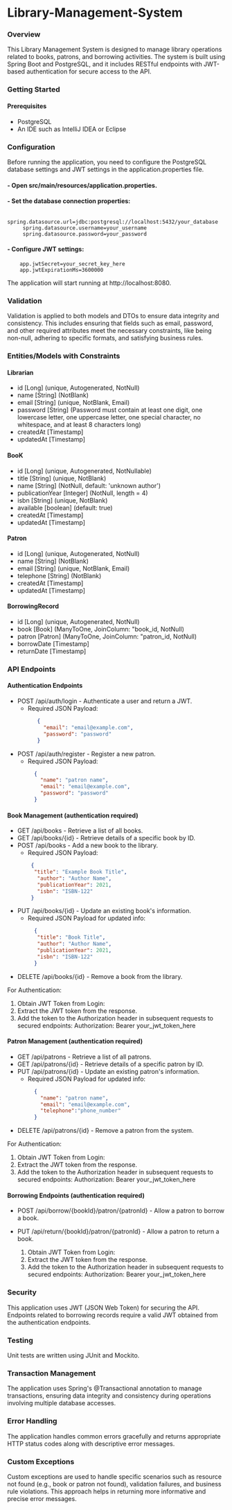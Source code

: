# Library-Management-System
### Overview
This Library Management System is designed to manage library operations related to books, patrons, and borrowing activities. The system is built using Spring Boot and PostgreSQL, and it includes RESTful endpoints with JWT-based authentication for secure access to the API.

### Getting Started
#### Prerequisites
 - PostgreSQL 
 - An IDE such as IntelliJ IDEA or Eclipse

### Configuration
Before running the application, you need to configure the PostgreSQL database settings and JWT settings in the application.properties file.
#### - Open src/main/resources/application.properties.
#### - Set the database connection properties:
         spring.datasource.url=jdbc:postgresql://localhost:5432/your_database
         spring.datasource.username=your_username
         spring.datasource.password=your_password
#### - Configure JWT settings:
        app.jwtSecret=your_secret_key_here
        app.jwtExpirationMs=3600000
        
The application will start running at http://localhost:8080.

### Validation
Validation is applied to both models and DTOs to ensure data integrity and consistency. This includes ensuring that fields such as email, password, and other required attributes meet the necessary constraints, like being non-null, adhering to specific formats, and satisfying business rules.

### Entities/Models with Constraints
#### Librarian
- id [Long] (unique, Autogenerated, NotNull)
- name [String] (NotBlank)
- email [String] (unique, NotBlank, Email)
- password [String] (Password must contain at least one digit, one lowercase letter, one uppercase letter, one special character, no whitespace, and at least 8 characters long)
- createdAt [Timestamp]
- updatedAt [Timestamp]
  
#### BooK
- id [Long] (unique, Autogenerated, NotNullable)
- title [String] (unique, NotBlank)
- name [String] (NotNull, default: 'unknown author')
- publicationYear [Integer] (NotNull, length = 4)
- isbn [String] (unique, NotBlank)
- available [boolean] (default: true)
- createdAt [Timestamp]
- updatedAt [Timestamp]
  
#### Patron
- id [Long] (unique, Autogenerated, NotNull)
- name [String] (NotBlank)
- email [String] (unique, NotBlank, Email)
- telephone [String] (NotBlank)
- createdAt [Timestamp]
- updatedAt [Timestamp]
  
#### BorrowingRecord
- id [Long] (unique, Autogenerated, NotNull)
- book [Book] (ManyToOne, JoinColumn: "book_id, NotNull)
- patron [Patron] (ManyToOne, JoinColumn: "patron_id, NotNull)
- borrowDate [Timestamp]
- returnDate [Timestamp]

### API Endpoints

#### Authentication Endpoints
- POST /api/auth/login - Authenticate a user and return a JWT.
   - Required JSON Payload:
     ```json
        {
          "email": "email@example.com",
          "password": "password"
        }
     ```
- POST /api/auth/register - Register a new patron.
    - Required JSON Payload:
      ```json
        {
          "name": "patron name",
          "email": "email@example.com",
          "password": "password"
        }
        ```

#### Book Management (authentication required)
- GET /api/books - Retrieve a list of all books.
- GET /api/books/{id} - Retrieve details of a specific book by ID.
- POST /api/books - Add a new book to the library.
     - Required JSON Payload:
       ```json
        {
         "title": "Example Book Title",
          "author": "Author Name",
          "publicationYear": 2021,
          "isbn": "ISBN-122"
        }
       ```
- PUT /api/books/{id} - Update an existing book's information.
    - Required JSON Payload for updated info:
      ```json
        {
         "title": "Book Title",
         "author": "Author Name",
         "publicationYear": 2021,
         "isbn": "ISBN-122"
        }
      ```
- DELETE /api/books/{id} - Remove a book from the library.

For Authentication:
1) Obtain JWT Token from Login:
2) Extract the JWT token from the response.
3) Add the token to the Authorization header in subsequent requests to secured endpoints:
            Authorization: Bearer your_jwt_token_here

#### Patron Management (authentication required)
- GET /api/patrons - Retrieve a list of all patrons.
- GET /api/patrons/{id} - Retrieve details of a specific patron by ID.
- PUT /api/patrons/{id} - Update an existing patron's information.
     - Required JSON Payload for updated info:
       ```json
         {
           "name": "patron name",
           "email": "email@example.com",
           "telephone":"phone_number"
         }
       ```
- DELETE /api/patrons/{id} - Remove a patron from the system.

For Authentication:
1) Obtain JWT Token from Login:
2) Extract the JWT token from the response.
3) Add the token to the Authorization header in subsequent requests to secured endpoints:
            Authorization: Bearer your_jwt_token_here

#### Borrowing Endpoints (authentication required)
- POST /api/borrow/{bookId}/patron/{patronId} - Allow a patron to borrow a book.
- PUT /api/return/{bookId}/patron/{patronId} - Allow a patron to return a book.

   1) Obtain JWT Token from Login:
   2) Extract the JWT token from the response.
   3) Add the token to the Authorization header in subsequent requests to secured endpoints:
            Authorization: Bearer your_jwt_token_here

### Security
This application uses JWT (JSON Web Token) for securing the API. Endpoints related to borrowing records require a valid JWT obtained from the authentication endpoints.

### Testing
Unit tests are written using JUnit and Mockito.

### Transaction Management
The application uses Spring's @Transactional annotation to manage transactions, ensuring data integrity and consistency during operations involving multiple database accesses.

### Error Handling
The application handles common errors gracefully and returns appropriate HTTP status codes along with descriptive error messages.

### Custom Exceptions
Custom exceptions are used to handle specific scenarios such as resource not found (e.g., book or patron not found), validation failures, and business rule violations. This approach helps in returning more informative and precise error messages.
